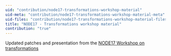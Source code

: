 ```yaml
---
uid: "contribution/node17-transformations-workshop-material"
uid-meta: "contribution/node17-transformations-workshop-material-meta"
uid-files: "contribution/node17-transformations-workshop-material-files"
title: "NODE17 - Transformations workshop material"
contribution: "true"
---
```


Updated patches and presentation from the [NODE17 Workshop on transformations](https://17.nodeforum.org/events/transformations/)